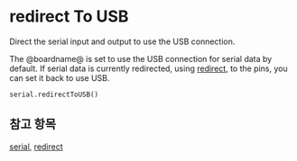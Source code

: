 # redirect To USB

Direct the serial input and output to use the USB connection.

The @boardname@ is set to use the USB connection for serial data by default. If serial data is currently redirected, using [redirect](/reference/serial/redirect), to the pins, you can set it back to use USB.

```sig
serial.redirectToUSB()
```

## 참고 항목

[serial](/device/serial), [redirect](/reference/serial/redirect)